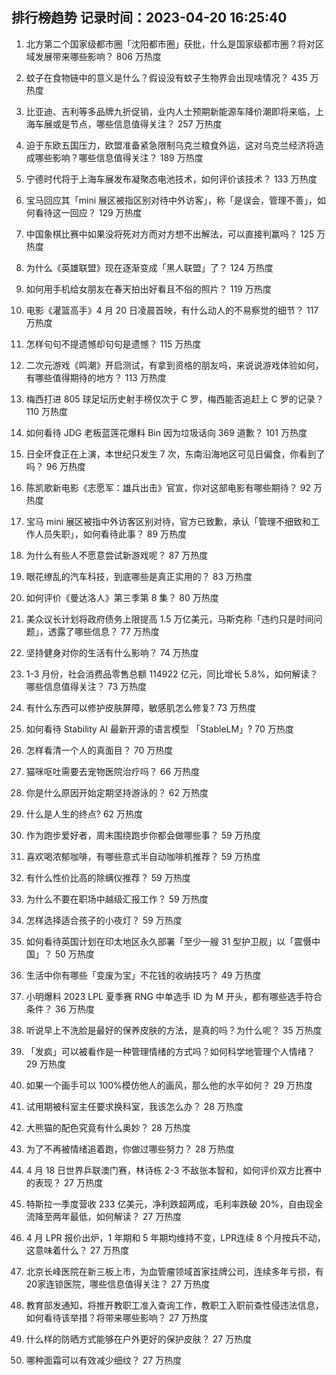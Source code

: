 
## 排行榜趋势 记录时间：2023-04-20 16:25:40
  
  1. 北方第二个国家级都市圈「沈阳都市圈」获批，什么是国家级都市圈？将对区域发展带来哪些影响？ 806 万热度
    
  2. 蚊子在食物链中的意义是什么？假设没有蚊子生物界会出现啥情况？ 435 万热度
    
  3. 比亚迪、吉利等多品牌九折促销，业内人士预期新能源车降价潮即将来临，上海车展或是节点，哪些信息值得关注？ 257 万热度
    
  4. 迫于东欧五国压力，欧盟准备紧急限制乌克兰粮食外运，这对乌克兰经济将造成哪些影响？哪些信息值得关注？ 189 万热度
    
  5. 宁德时代将于上海车展发布凝聚态电池技术，如何评价该技术？ 133 万热度
    
  6. 宝马回应其「mini 展区被指区别对待中外访客」，称「是误会，管理不善」，如何看待这一回应？ 129 万热度
    
  7. 中国象棋比赛中如果没将死对方而对方想不出解法，可以直接判赢吗？ 125 万热度
    
  8. 为什么《英雄联盟》现在逐渐变成「黑人联盟」了？ 124 万热度
    
  9. 如何用手机给女朋友在春天拍出好看且不俗的照片？ 119 万热度
    
  10. 电影《灌篮高手》4 月 20 日凌晨首映，有什么动人的不易察觉的细节？ 117 万热度
    
  11. 怎样句句不提遗憾却句句是遗憾？ 115 万热度
    
  12. 二次元游戏《鸣潮》开启测试，有拿到资格的朋友吗，来说说游戏体验如何，有哪些值得期待的地方？ 113 万热度
    
  13. 梅西打进 805 球足坛历史射手榜仅次于 C 罗，梅西能否追赶上 C 罗的记录？ 110 万热度
    
  14. 如何看待 JDG 老板蓝莲花爆料 Bin 因为垃圾话向 369 道歉？ 101 万热度
    
  15. 日全环食正在上演，本世纪只发生 7 次，东南沿海地区可见日偏食，你看到了吗？ 96 万热度
    
  16. 陈凯歌新电影《志愿军：雄兵出击》官宣，你对这部电影有哪些期待？ 92 万热度
    
  17. 宝马 mini 展区被指中外访客区别对待，官方已致歉，承认「管理不细致和工作人员失职」，如何看待此事？ 89 万热度
    
  18. 为什么有些人不愿意尝试新游戏呢？ 87 万热度
    
  19. 眼花缭乱的汽车科技，到底哪些是真正实用的？ 83 万热度
    
  20. 如何评价《曼达洛人》第三季第 8 集？ 80 万热度
    
  21. ​美众议长计划将政府债务上限提高 1.5 万亿美元，马斯克称「违约只是时间问题」，透露了哪些信息？ 77 万热度
    
  22. 坚持健身对你的生活有什么影响？ 74 万热度
    
  23. 1-3 月份，社会消费品零售总额 114922 亿元，同比增长 5.8%，如何解读？哪些信息值得关注？ 73 万热度
    
  24. 有什么东西可以修护皮肤屏障，敏感肌怎么修复? 73 万热度
    
  25. 如何看待 Stability AI 最新开源的语言模型 「StableLM」? 70 万热度
    
  26. 怎样看清一个人的真面目？ 70 万热度
    
  27. 猫咪呕吐需要去宠物医院治疗吗？ 66 万热度
    
  28. 你是什么原因开始定期坚持游泳的？ 62 万热度
    
  29. 什么是人生的终点? 62 万热度
    
  30. 作为跑步爱好者，周末围绕跑步你都会做哪些事？ 59 万热度
    
  31. 喜欢喝浓郁咖啡，有哪些意式半自动咖啡机推荐？ 59 万热度
    
  32. 有什么性价比高的除螨仪推荐？ 59 万热度
    
  33. 为什么不要在职场中越级汇报工作？ 59 万热度
    
  34. 怎样选择适合孩子的小夜灯？ 59 万热度
    
  35. 如何看待英国计划在印太地区永久部署「至少一艘 31 型护卫舰」以「震慑中国」？ 50 万热度
    
  36. 生活中你有哪些「变废为宝」不花钱的收纳技巧？ 49 万热度
    
  37. 小明爆料 2023 LPL 夏季赛 RNG 中单选手 ID 为 M 开头，都有哪些选手符合条件？ 36 万热度
    
  38. 听说早上不洗脸是最好的保养皮肤的方法，是真的吗？为什么呢？ 35 万热度
    
  39. 「发疯」可以被看作是一种管理情绪的方式吗？如何科学地管理个人情绪？ 29 万热度
    
  40. 如果一个画手可以 100%模仿他人的画风，那么他的水平如何？ 29 万热度
    
  41. 试用期被科室主任要求换科室，我该怎么办？ 28 万热度
    
  42. 大熊猫的配色究竟有什么奥妙？ 28 万热度
    
  43. 为了不再被情绪追着跑，你做过哪些努力？ 28 万热度
    
  44. 4 月 18 日世界乒联澳门赛，林诗栋 2-3 不敌张本智和，如何评价双方比赛中的表现？ 27 万热度
    
  45. 特斯拉一季度营收 233 亿美元，净利跌超两成，毛利率跌破 20%，自由现金流降至两年最低，如何解读？ 27 万热度
    
  46. 4 月 LPR 报价出炉，1 年期和 5 年期均维持不变，LPR连续 8 个月按兵不动，这意味着什么？ 27 万热度
    
  47. 北京长峰医院在新三板上市，为血管瘤领域首家挂牌公司，连续多年亏损，有20家连锁医院，哪些信息值得关注？ 27 万热度
    
  48. 教育部发通知，将推开教职工准入查询工作，教职工入职前查性侵违法信息，如何看待该举措？将带来哪些影响？ 27 万热度
    
  49. 什么样的防晒方式能够在户外更好的保护皮肤？ 27 万热度
    
  50. 哪种面霜可以有效减少细纹？ 27 万热度
    